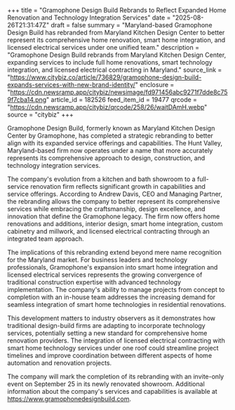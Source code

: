 +++
title = "Gramophone Design Build Rebrands to Reflect Expanded Home Renovation and Technology Integration Services"
date = "2025-08-26T21:31:47Z"
draft = false
summary = "Maryland-based Gramophone Design Build has rebranded from Maryland Kitchen Design Center to better represent its comprehensive home renovation, smart home integration, and licensed electrical services under one unified team."
description = "Gramophone Design Build rebrands from Maryland Kitchen Design Center, expanding services to include full home renovations, smart technology integration, and licensed electrical contracting in Maryland."
source_link = "https://www.citybiz.co/article/736829/gramophone-design-build-expands-services-with-new-brand-identity/"
enclosure = "https://cdn.newsramp.app/citybiz/newsimage/fd971456abc9271f7dde8c759f7cba14.png"
article_id = 182526
feed_item_id = 19477
qrcode = "https://cdn.newsramp.app/citybiz/qrcode/258/26/waitDAmH.webp"
source = "citybiz"
+++

<p>Gramophone Design Build, formerly known as Maryland Kitchen Design Center by Gramophone, has completed a strategic rebranding to better align with its expanded service offerings and capabilities. The Hunt Valley, Maryland-based firm now operates under a name that more accurately represents its comprehensive approach to design, construction, and technology integration services.</p><p>The company's evolution from a kitchen and bath showroom to a full-service renovation firm reflects significant growth in capabilities and service offerings. According to Andrew Davis, CEO and Managing Partner, the rebranding allows the company to better represent its comprehensive services while embracing the craftsmanship, design excellence, and innovation that define the Gramophone legacy. The firm now offers home renovations and additions, interior design, smart home integration, custom cabinetry and millwork, and licensed electrical contracting through an integrated team approach.</p><p>The implications of this rebranding extend beyond mere name recognition for the Maryland market. For business leaders and technology professionals, Gramophone's expansion into smart home integration and licensed electrical services represents the growing convergence of traditional construction expertise with advanced technology implementation. The company's ability to manage projects from concept to completion with an in-house team addresses the increasing demand for seamless integration of smart home technologies in residential renovations.</p><p>This development matters to industry observers as it demonstrates how traditional design-build firms are adapting to incorporate technology services, potentially setting a new standard for comprehensive home renovation providers. The integration of licensed electrical contracting with smart home technology services under one roof could streamline project timelines and improve coordination between different aspects of home automation and renovation projects.</p><p>The company will mark the completion of its rebranding with an invite-only event on September 25 in its newly renovated showroom. Additional information about the company's services and capabilities is available at <a href="https://www.gramophonedesignbuild.com" rel="nofollow" target="_blank">https://www.gramophonedesignbuild.com</a>.</p>